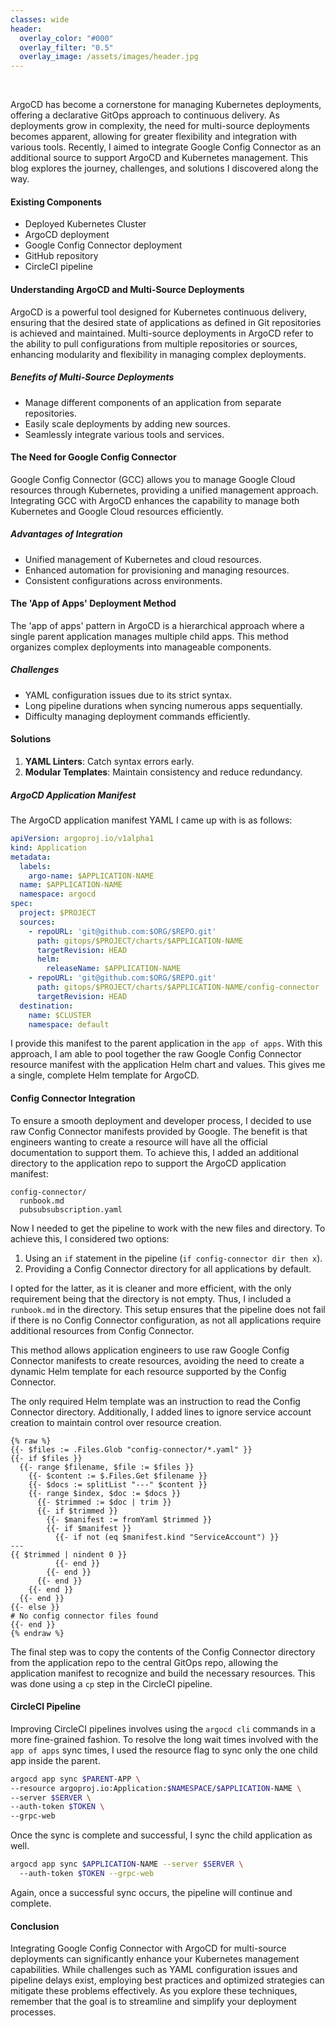 ```yaml
---
classes: wide
header:
  overlay_color: "#000"
  overlay_filter: "0.5"
  overlay_image: /assets/images/header.jpg
---
```



<br />

ArgoCD has become a cornerstone for managing Kubernetes deployments, offering a declarative GitOps approach to continuous delivery. As deployments grow in complexity, the need for multi-source deployments becomes apparent, allowing for greater flexibility and integration with various tools. Recently, I aimed to integrate Google Config Connector as an additional source to support ArgoCD and Kubernetes management. This blog explores the journey, challenges, and solutions I discovered along the way.

#### Existing Components

- Deployed Kubernetes Cluster  
- ArgoCD deployment  
- Google Config Connector deployment  
- GitHub repository  
- CircleCI pipeline  

#### Understanding ArgoCD and Multi-Source Deployments

ArgoCD is a powerful tool designed for Kubernetes continuous delivery, ensuring that the desired state of applications as defined in Git repositories is achieved and maintained. Multi-source deployments in ArgoCD refer to the ability to pull configurations from multiple repositories or sources, enhancing modularity and flexibility in managing complex deployments.

##### Benefits of Multi-Source Deployments

- Manage different components of an application from separate repositories.  
- Easily scale deployments by adding new sources.  
- Seamlessly integrate various tools and services.  

#### The Need for Google Config Connector

Google Config Connector (GCC) allows you to manage Google Cloud resources through Kubernetes, providing a unified management approach. Integrating GCC with ArgoCD enhances the capability to manage both Kubernetes and Google Cloud resources efficiently.

##### Advantages of Integration

- Unified management of Kubernetes and cloud resources.  
- Enhanced automation for provisioning and managing resources.  
- Consistent configurations across environments.  

#### The 'App of Apps' Deployment Method

The 'app of apps' pattern in ArgoCD is a hierarchical approach where a single parent application manages multiple child apps. This method organizes complex deployments into manageable components.

##### Challenges

- YAML configuration issues due to its strict syntax.  
- Long pipeline durations when syncing numerous apps sequentially.  
- Difficulty managing deployment commands efficiently.  

#### Solutions

1. **YAML Linters**: Catch syntax errors early.  
2. **Modular Templates**: Maintain consistency and reduce redundancy.  

##### ArgoCD Application Manifest

The ArgoCD application manifest YAML I came up with is as follows:

```yml
apiVersion: argoproj.io/v1alpha1
kind: Application
metadata:
  labels:
    argo-name: $APPLICATION-NAME
  name: $APPLICATION-NAME
  namespace: argocd
spec:
  project: $PROJECT
  sources:
    - repoURL: 'git@github.com:$ORG/$REPO.git'
      path: gitops/$PROJECT/charts/$APPLICATION-NAME
      targetRevision: HEAD
      helm:
        releaseName: $APPLICATION-NAME
    - repoURL: 'git@github.com:$ORG/$REPO.git'
      path: gitops/$PROJECT/charts/$APPLICATION-NAME/config-connector
      targetRevision: HEAD
  destination:
    name: $CLUSTER
    namespace: default
```

I provide this manifest to the parent application in the `app of apps`. With this approach, I am able to pool together the raw Google Config Connector resource manifest with the application Helm chart and values. This gives me a single, complete Helm template for ArgoCD.

#### Config Connector Integration

To ensure a smooth deployment and developer process, I decided to use raw Config Connector manifests provided by Google. The benefit is that engineers wanting to create a resource will have all the official documentation to support them. To achieve this, I added an additional directory to the application repo to support the ArgoCD application manifest:

```plaintext
config-connector/
  runbook.md
  pubsubsubscription.yaml
```

Now I needed to get the pipeline to work with the new files and directory. To achieve this, I considered two options:

1. Using an `if` statement in the pipeline (`if config-connector dir then x`).  
2. Providing a Config Connector directory for all applications by default.

I opted for the latter, as it is cleaner and more efficient, with the only requirement being that the directory is not empty. Thus, I included a `runbook.md` in the directory. This setup ensures that the pipeline does not fail if there is no Config Connector configuration, as not all applications require additional resources from Config Connector.

This method allows application engineers to use raw Google Config Connector manifests to create resources, avoiding the need to create a dynamic Helm template for each resource supported by the Config Connector.

The only required Helm template was an instruction to read the Config Connector directory. Additionally, I added lines to ignore service account creation to maintain control over resource creation.

```liquid
{% raw %}
{{- $files := .Files.Glob "config-connector/*.yaml" }}
{{- if $files }}
  {{- range $filename, $file := $files }}
    {{- $content := $.Files.Get $filename }}
    {{- $docs := splitList "---" $content }}
    {{- range $index, $doc := $docs }}
      {{- $trimmed := $doc | trim }}
      {{- if $trimmed }}
        {{- $manifest := fromYaml $trimmed }}
        {{- if $manifest }}
          {{- if not (eq $manifest.kind "ServiceAccount") }}
---
{{ $trimmed | nindent 0 }}
          {{- end }}
        {{- end }}
      {{- end }}
    {{- end }}
  {{- end }}
{{- else }}
# No config connector files found
{{- end }}      
{% endraw %}
```

The final step was to copy the contents of the Config Connector directory from the application repo to the central GitOps repo, allowing the application manifest to recognize and build the necessary resources. This was done using a `cp` step in the CircleCI pipeline.

#### CircleCI Pipeline

Improving CircleCI pipelines involves using the `argocd cli` commands in a more fine-grained fashion. To resolve the long wait times involved with the `app of apps` sync times, I used the resource flag to sync only the one child app inside the parent.

```sh
argocd app sync $PARENT-APP \
--resource argoproj.io:Application:$NAMESPACE/$APPLICATION-NAME \
--server $SERVER \
--auth-token $TOKEN \
--grpc-web
```

Once the sync is complete and successful, I sync the child application as well.

```sh
argocd app sync $APPLICATION-NAME --server $SERVER \ 
  --auth-token $TOKEN --grpc-web
```

Again, once a successful sync occurs, the pipeline will continue and complete.

#### Conclusion

Integrating Google Config Connector with ArgoCD for multi-source deployments can significantly enhance your Kubernetes management capabilities. While challenges such as YAML configuration issues and pipeline delays exist, employing best practices and optimized strategies can mitigate these problems effectively. As you explore these techniques, remember that the goal is to streamline and simplify your deployment processes.